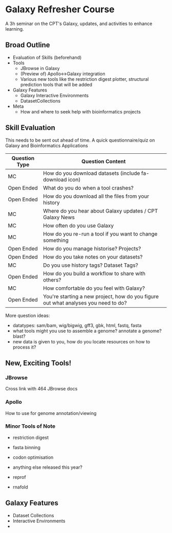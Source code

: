 # Galaxy Refresher Course

A 3h seminar on the CPT's Galaxy, updates, and activities to enhance learning.

## Broad Outline

- Evaluation of Skills (beforehand)
- Tools
    - JBrowse in Galaxy
    - (Preview of) Apollo<->Galaxy integration
    - Various new tools like the restriction digest plotter, structural
      prediction tools that will be added
- Galaxy Features
    - Galaxy Interactive Environments
    - DatasetCollections
- Meta
    - How and where to seek help with bioinformatics projects

## Skill Evaluation

This needs to be sent out ahead of time. A quick questionnaire/quiz on Galaxy and Bioinformatics Applications

Question Type | Question Content
------------- | ---------------------------
MC            | How do you download datasets (include fa-download icon)
Open Ended    | What do you do when a tool crashes?
Open Ended    | How do you download all the files from your history
MC            | Where do you hear about Galaxy updates / CPT Galaxy News
MC            | How often do you use Galaxy
MC            | How do you re-run a tool if you want to change something
Open Ended    | How do you manage historise? Projects?
Open Ended    | How do you take notes on your datasets?
MC            | Do you use history tags? Dataset Tags?
Open Ended    | How do you build a workflow to share with others?
MC            | How comfortable do you feel with Galaxy?
Open Ended    | You're starting a new project, how do you figure out what analyses you need to do?

More question ideas:

- datatypes: sam/bam, wig/bigwig, gff3, gbk, html, fastq, fasta
- what tools might you use to assemble a genome? annotate a genome? blast?
- new data is given to you, how do you locate resources on how to process it?


## New, Exciting Tools!

### JBrowse

Cross link with 464 JBrowse docs

### Apollo

How to use for genome annotation/viewing

### Minor Tools of Note

- restriction digest
- fasta binning
- codon optimisation
- anything else released this year?

- reprof
- rnafold

## Galaxy Features

- Dataset Collections
- Interactive Environments
- 
